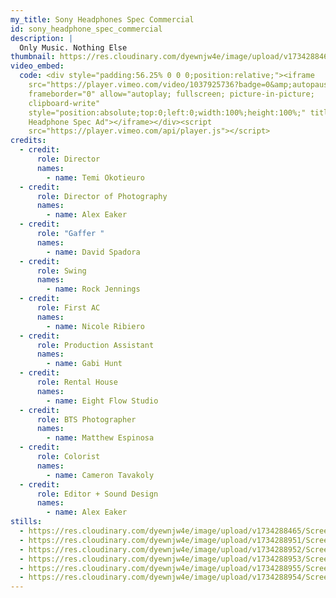 ```yaml
---
my_title: Sony Headphones Spec Commercial
id: sony_headphone_spec_commercial
description: |
  Only Music. Nothing Else
thumbnail: https://res.cloudinary.com/dyewnjw4e/image/upload/v1734288465/Screenshot_2024-12-11_at_10.05.10_PM_fpvi3g.png
video_embed:
  code: <div style="padding:56.25% 0 0 0;position:relative;"><iframe
    src="https://player.vimeo.com/video/1037925736?badge=0&amp;autopause=0&amp;player_id=0&amp;app_id=58479"
    frameborder="0" allow="autoplay; fullscreen; picture-in-picture;
    clipboard-write"
    style="position:absolute;top:0;left:0;width:100%;height:100%;" title="A Sony
    Headphone Spec Ad"></iframe></div><script
    src="https://player.vimeo.com/api/player.js"></script>
credits:
  - credit:
      role: Director
      names:
        - name: Temi Okotieuro
  - credit:
      role: Director of Photography
      names:
        - name: Alex Eaker
  - credit:
      role: "Gaffer "
      names:
        - name: David Spadora
  - credit:
      role: Swing
      names:
        - name: Rock Jennings
  - credit:
      role: First AC
      names:
        - name: Nicole Ribiero
  - credit:
      role: Production Assistant
      names:
        - name: Gabi Hunt
  - credit:
      role: Rental House
      names:
        - name: Eight Flow Studio
  - credit:
      role: BTS Photographer
      names:
        - name: Matthew Espinosa
  - credit:
      role: Colorist
      names:
        - name: Cameron Tavakoly
  - credit:
      role: Editor + Sound Design
      names:
        - name: Alex Eaker
stills:
  - https://res.cloudinary.com/dyewnjw4e/image/upload/v1734288465/Screenshot_2024-12-11_at_10.05.10_PM_fpvi3g.png
  - https://res.cloudinary.com/dyewnjw4e/image/upload/v1734288951/Screenshot_2024-12-15_at_1.53.25_PM_phjo6r.png
  - https://res.cloudinary.com/dyewnjw4e/image/upload/v1734288952/Screenshot_2024-12-15_at_1.53.49_PM_lsmhza.png
  - https://res.cloudinary.com/dyewnjw4e/image/upload/v1734288953/Screenshot_2024-12-15_at_1.54.25_PM_md6axn.png
  - https://res.cloudinary.com/dyewnjw4e/image/upload/v1734288955/Screenshot_2024-12-15_at_1.54.57_PM_a4aflm.png
  - https://res.cloudinary.com/dyewnjw4e/image/upload/v1734288954/Screenshot_2024-12-15_at_1.55.19_PM_hznmmr.png
---
```

